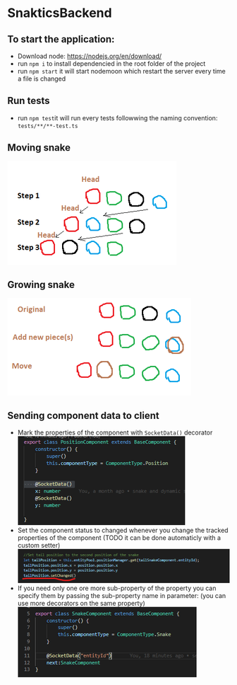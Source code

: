 # SnakticsBackend

## To start the application:
 - Download node: https://nodejs.org/en/download/
 - run `npm i` to install dependencied in the root folder of the project
 - run `npm start` it will start nodemoon which restart the server every time a file is changed
## Run tests
 - run `npm test`it will run every tests followwing the naming convention: `tests/**/**-test.ts`
 
## Moving snake
![](images/move-snake.png)
## Growing snake
![](images/add-new-piece.png)

## Sending component data to client
 - Mark the properties of the component with `SocketData()` decorator  
 ![](images/socket_data_usage.png)
 - Set the component status to changed whenever you change the tracked properties of the component (TODO it can be done automaticly with a custom setter)  
 ![](images/set_changed.png)
 - If you need only one ore more sub-property of the property you can specify them by passing the sub-property name in parameter:
 (you can use more decorators on the same property)  
 ![](images/socket_data_sub_property_usage.png)
